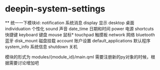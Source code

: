 deepin-system-settings 
======================

** 统一一下模块id:
notification            系统消息
display                 显示
desktop                 桌面
individuation           个性化
sound                   声音
date_time               日期和时间
power                   电源
shortcuts               快捷键
keyboard                键盘
mouse                   鼠标*
touchpad                触摸板
network                 网络
bluetooth               蓝牙
disk_mount              磁盘挂载
account                 账户设置
default_applications    默认程序
system_info             系统信息
shutdown                关机

模块的形式为 modules/{module_id}/main.qml
需要注册新的py对象的时候，根据需要讨论增加吧
